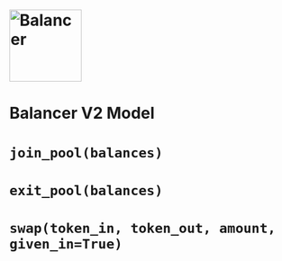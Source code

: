 # <img src="https://github.com/balancer-labs/balancer-core-v2/blob/master/logo.svg" alt="Balancer" height="128px">

# Balancer V2 Model

# `join_pool(balances)`

# `exit_pool(balances)`

# `swap(token_in, token_out, amount, given_in=True)`

